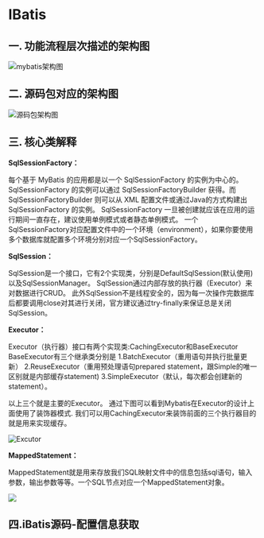 # IBatis

## 一. 功能流程层次描述的架构图

![mybatis架构图](https://images0.cnblogs.com/blog/571766/201405/202018414812997.png)

## 二. 源码包对应的架构图

![源码包架构图](https://images0.cnblogs.com/blog/571766/201405/202018523246078.png)

## 三. 核心类解释

**SqlSessionFactory：**

每个基于 MyBatis 的应用都是以一个 SqlSessionFactory 的实例为中心的。
SqlSessionFactory 的实例可以通过 SqlSessionFactoryBuilder 获得。而 SqlSessionFactoryBuilder 则可以从 XML 配置文件或通过Java的方式构建出 SqlSessionFactory 的实例。
SqlSessionFactory 一旦被创建就应该在应用的运行期间一直存在，建议使用单例模式或者静态单例模式。
一个SqlSessionFactory对应配置文件中的一个环境（environment），如果你要使用多个数据库就配置多个环境分别对应一个SqlSessionFactory。

**SqlSession：**

SqlSession是一个接口，它有2个实现类，分别是DefaultSqlSession(默认使用)以及SqlSessionManager。
SqlSession通过内部存放的执行器（Executor）来对数据进行CRUD。
此外SqlSession不是线程安全的，因为每一次操作完数据库后都要调用close对其进行关闭，官方建议通过try-finally来保证总是关闭SqlSession。

**Executor：**

Executor（执行器）接口有两个实现类:CachingExecutor和BaseExecutor
BaseExecutor有三个继承类分别是
1.BatchExecutor（重用语句并执行批量更新）
2.ReuseExecutor（重用预处理语句prepared statement，跟Simple的唯一区别就是内部缓存statement)
3.SimpleExecutor（默认，每次都会创建新的statement）。

以上三个就是主要的Executor。
通过下图可以看到Mybatis在Executor的设计上面使用了装饰器模式.
我们可以用CachingExecutor来装饰前面的三个执行器目的就是用来实现缓存。

![Excutor](https://img-blog.csdnimg.cn/20200614124252112.png)

**MappedStatement：**

MappedStatement就是用来存放我们SQL映射文件中的信息包括sql语句，输入参数，输出参数等等。一个SQL节点对应一个MappedStatement对象。

![](https://img-blog.csdnimg.cn/20200614124223299.png)

## 四.iBatis源码-配置信息获取

